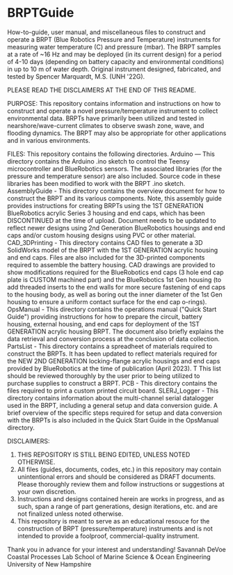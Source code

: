# BRPTGuide
How-to-guide, user manual, and miscellaneous files to construct and operate a BRPT (Blue Robotics Pressure and Temperature) instruments for measuring water temperature (C) and pressure (mbar). The BRPT samples at a rate of ~16 Hz and may be deployed (in its current design) for a period of 4-10 days (depending on battery capacity and environmental conditions) in up to 10 m of water depth. Original instrument designed, fabricated, and tested by Spencer Marquardt, M.S. (UNH '22G).

PLEASE READ THE DISCLAIMERS AT THE END OF THIS README.

PURPOSE: This repository contains information and instructions on how to construct and operate a novel pressure/temperature instrument to collect environmental data. BRPTs have primarily been utilized and tested in nearshore/wave-current climates to observe swash zone, wave, and flooding dynamics. The BRPT may also be appropriate for other applications and in various environments.

FILES: This repository contains the following directories.
  Arduino        — This directory contains the Arduino .ino sketch to control the Teensy microcontroller and BlueRobotics sensors. The associated libraries                    (for the pressure and temperature sensor) are also included. Source code in these libraries has been modified to work with the BRPT .ino                    sketch.
  AssemblyGuide  - This directory contains the overview document for how to construct the BRPT and its various components. Note, this assembly guide                          provides instructions for creating BRPTs using the 1ST GENERATION BlueRobotics acrylic Series 3 housing and end caps, which has been                        DISCONTINUED at the time of upload. Document needs to be updated to reflect newer designs using 2nd Generation BlueRobotics housings and                    end caps and/or custom housing designs using PVC or other material.
  CAD_3DPrinting - This directory contains CAD files to generate a 3D SolidWorks model of the BRPT with the 1ST GENERATION acrylic housing and end caps.                      Files are also included for the 3D-printed components required to assemble the battery housing. CAD drawings are provided to show                          modifications required for the BlueRobotics end caps (3 hole end cap plate is CUSTOM machined part) and the BlueRobotics 1st Gen housing                    (to add threaded inserts to the end walls for more secure fastening of end caps to the housing body, as well as boring out the inner                        diameter of the 1st Gen housing to ensure a uniform contact surface for the end cap o-rings).
  OpsManual      - This directory contains the operations manual ("Quick Start Guide") providing instructions for how to prepare the circuit, battery                          housing, external housing, and end caps for deployment of the 1ST GENERATION acrylic housing BRPT. The document also briefly explains                      the data retrieval and conversion process at the conclusion of data collection.
  PartsList      - This directory contains a spreadheet of materials required to construct the BRPTs. It has been updated to reflect materials required for                    the NEW 2ND GENERATION locking-flange acrylic housings and end caps provided by BlueRobotics at the time of publication (April 2023). T                    This list should be reviewed thoroughly by the user prior to being utilized to purchase supplies to construct a BRPT.
  PCB            - This directory contains the files required to print a custom printed circuit board.
  SLERJ_Logger   - This directory contains information about the multi-channel serial datalogger used in the BRPT, including a general setup and data                          conversion guide. A brief overview of the specific steps required for setup and data conversion with the BRPTs is also included in the                      Quick Start Guide in the OpsManual directory.


DISCLAIMERS:
1. THIS REPOSITORY IS STILL BEING EDITED, UNLESS NOTED OTHERWISE.
2. All files (guides, documents, codes, etc.) in this repository may contain unintentional errors and should be considered as DRAFT documents. Please thoroughly review them and follow instructions or suggestions at your own discretion.
3. Instructions and designs contained herein are works in progress, and as such, span a range of part generations, design iterations, etc. and are not finalized unless noted otherwise.
4. This repository is meant to serve as an educational resouce for the construction of BRPT (pressure/temperature) instruments and is not intended to provide a foolproof, commercial-quality instrument. 

Thank you in advance for your interest and understanding!
Savannah DeVoe
Coastal Processes Lab
School of Marine Science & Ocean Engineering
University of New Hampshire
